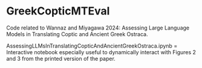 # GreekCopticMTEval

Code related to Wannaz and Miyagawa 2024: Assessing Large Language Models in Translating
Coptic and Ancient Greek Ostraca.

AssessingLLMsInTranslatingCopticAndAncientGreekOstraca.ipynb = Interactive notebook especially useful to dynamically interact with Figures 2 and 3 from the printed version of the paper.
